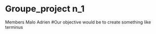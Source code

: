 # Groupe_project n_1
Members
 Malo
 Adrien
 #Our objective would be to create something like terminus
